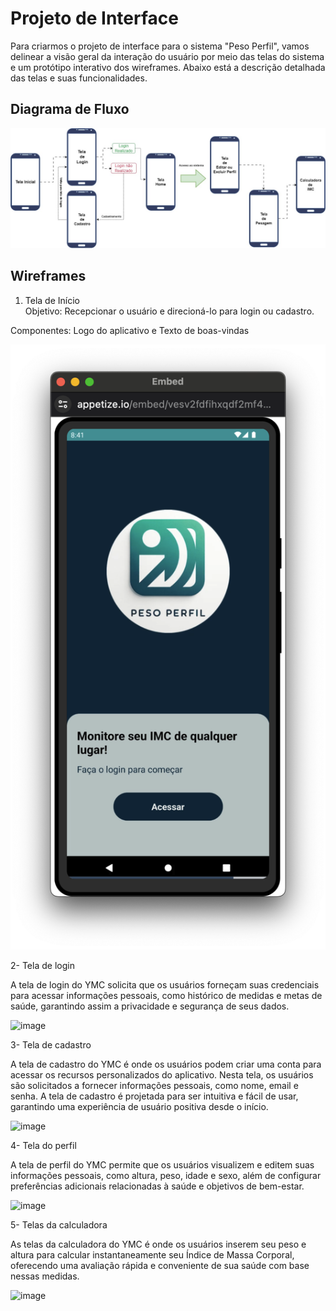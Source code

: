 # Projeto de Interface

Para criarmos o projeto de interface para o sistema "Peso Perfil", vamos delinear a visão geral da interação do usuário por meio das telas do sistema e um protótipo interativo dos wireframes. Abaixo está a descrição detalhada das telas e suas funcionalidades.

## Diagrama de Fluxo

<img src="/docs/img/Projeto de Interfaces.jpg">

## Wireframes

1. Tela de Início <br>
Objetivo: Recepcionar o usuário e direcioná-lo para login ou cadastro. <br>

Componentes: Logo do aplicativo e Texto de boas-vindas

<img src="/docs/img/00 - Inicio.png">

2- Tela de login

A tela de login do YMC solicita que os usuários forneçam suas credenciais para acessar informações pessoais, como histórico de medidas e metas de saúde, garantindo assim a privacidade e segurança de seus dados.

![image](https://github.com/ICEI-PUC-Minas-PMV-ADS/ads-2024-1-e3-proj-mov-t5-pmv-ads-2024-1-e3-proj-pesoperfil/assets/133606402/1ccfdafa-7dbf-496c-9346-e5dc3d69d729)

3- Tela de cadastro


A tela de cadastro do YMC é onde os usuários podem criar uma conta para acessar os recursos personalizados do aplicativo. Nesta tela, os usuários são solicitados a fornecer informações pessoais, como nome, email e senha. A tela de cadastro é projetada para ser intuitiva e fácil de usar, garantindo uma experiência de usuário positiva desde o início.

![image](https://github.com/ICEI-PUC-Minas-PMV-ADS/ads-2024-1-e3-proj-mov-t5-pmv-ads-2024-1-e3-proj-pesoperfil/assets/133606402/046444c0-675c-4edb-b9c5-2a8145b86123)

4- Tela do perfil

A tela de perfil do YMC permite que os usuários visualizem e editem suas informações pessoais, como altura, peso, idade e sexo, além de configurar preferências adicionais relacionadas à saúde e objetivos de bem-estar.

![image](https://github.com/ICEI-PUC-Minas-PMV-ADS/ads-2024-1-e3-proj-mov-t5-pmv-ads-2024-1-e3-proj-pesoperfil/assets/133606402/4834278c-93d7-4e5b-9f76-a33702320bde)

5- Telas da calculadora

As telas da calculadora do YMC é onde os usuários inserem seu peso e altura para calcular instantaneamente seu Índice de Massa Corporal, oferecendo uma avaliação rápida e conveniente de sua saúde com base nessas medidas.

![image](https://github.com/ICEI-PUC-Minas-PMV-ADS/ads-2024-1-e3-proj-mov-t5-pmv-ads-2024-1-e3-proj-pesoperfil/assets/133606402/efc93199-0612-4c15-b46f-56ea2d320159)

